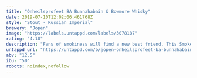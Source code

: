 ```yaml
---
title: "Onheilsprofeet BA Bunnahabain & Bowmore Whisky"
date: 2019-07-10T12:02:06.461768Z
style: "Stout - Russian Imperial"
brewery: "Jopen"
image: "https://labels.untappd.com/labels/3078187"
rating: "4.18"
description: "Fans of smokiness will find a new best friend. This Smoked RIS is brimming with aromas of peat and roast. A soft whisky flavor with licorice notes turns into a powerful peaty profile."
untappd_url: "https://untappd.com/b/jopen-onheilsprofeet-ba-bunnahabain-and-bowmore-whisky/3078187"
abv: "12.5"
ibu: "50"
robots: noindex,nofollow
---
```

